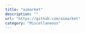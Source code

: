 ```yaml
---
title: "aimarket"
description: ""
url: "https://github.com/aimarket"
category: "Miscellaneous"
---
```

